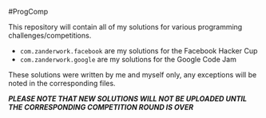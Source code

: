 #ProgComp

This repository will contain all of my solutions for various programming challenges/competitions.

 * `com.zanderwork.facebook` are my solutions for the Facebook Hacker Cup
 * `com.zanderwork.google` are my solutions for the Google Code Jam

These solutions were written by me and myself only, any exceptions will be noted in the corresponding files.

***PLEASE NOTE THAT NEW SOLUTIONS WILL NOT BE UPLOADED UNTIL THE CORRESPONDING COMPETITION ROUND IS OVER***